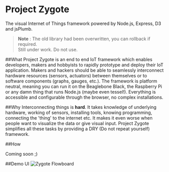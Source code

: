Project Zygote
==============
The visual Internet of Things framework powered by Node.js, Express, D3 and jsPlumb.

> **Note** : The old library had been overwritten, you can rollback if required.<br>
> Still under work. Do not use.


##What
Project Zygote is an end to end IoT framework which enables developers, makers and hobbyists to rapidly prototype and deploy their IoT application. Makers and hackers should be able to seamlessly interconnect hardware resources (sensors, actuators) between themselves or to software components (graphs, gauges, etc.). The framework is platform neutral, meaning you can run it on the Beaglebone Black, the Raspberry Pi or any damn thing that runs Node.js (maybe even tessel!). Everything is accessible and configurable through the browser, no complex installations. 

##Why
Interconnecting things is **hard**. It takes knowledge of underlying hardware, working of sensors, installing tools, knowing programming, connecting the 'thing' to the internet etc. It makes it even worse when people want to visualize the data or give visual input. Project Zygote simplifies all these tasks by providing a DRY (Do not repeat yourself) framework. 

##How

Coming soon ;)

##Demo UI
![Zygote Flowboard](http://i.imgur.com/tE8FDIX.png)
